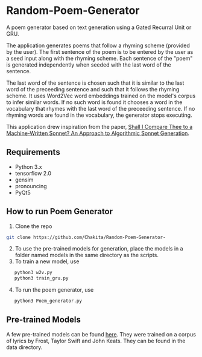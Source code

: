 # Random-Poem-Generator
A poem generator based on text generation using a Gated Recurral Unit or GRU.

The application generates poems that follow a rhyming scheme (provided by the user). The first sentence of the poem is to be entered by the user as a seed input along with the rhyming scheme. Each sentence of the "poem" is generated independently when seeded with the last word of the sentence.<br>

The last word of the sentence is chosen such that it is similar to the last word of the preceeding sentence and such that it follows the rhyming scheme. It uses Word2Vec word embeddings trained on the model's corpus to infer similar words. If no such word is found it chooses a word in the vocabulary that rhymes with the last word of the preceeding sentence. If no rhyming words are found in the vocabulary, the generator stops executing.

This application drew inspiration from the paper, [Shall I Compare Thee to a Machine-Written Sonnet? An Approach to Algorithmic Sonnet Generation](https://arxiv.org/abs/1811.05067).

## Requirements
* Python 3.x
* tensorflow 2.0
* gensim
* pronouncing
* PyQt5

## How to run Poem Generator
1. Clone the repo 
```bash
git clone https://github.com/Chakita/Random-Poem-Generator-
```
2. To use the pre-trained models for generation, place the models in a folder named models in the same directory as the scripts.
3. To train a new model, use
```bash
   python3 w2v.py
   python3 train_gru.py
```
4. To run the poem generator, use
```bash
   python3 Poem_generator.py
```

## Pre-trained Models
A few pre-trained models can be found [here](https://drive.google.com/drive/folders/1yrmnKJ5h0KfIyt8ZxEiX0Y15kwzUMT9o?usp=sharing). They were trained on a corpus of lyrics by Frost, Taylor Swift and John Keats. They can be found in the data directory.

